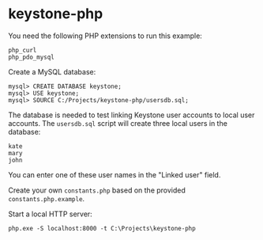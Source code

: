 # keystone-php

You need the following PHP extensions to run this example:
```
php_curl
php_pdo_mysql
```

Create a MySQL database:

```
mysql> CREATE DATABASE keystone;
mysql> USE keystone;
mysql> SOURCE C:/Projects/keystone-php/usersdb.sql;
```

The database is needed to test linking Keystone user accounts to local user accounts. The `usersdb.sql` script will create three local users in the database:
```
kate
mary
john
```
You can enter one of these user names in the "Linked user" field.

Create your own `constants.php` based on the provided `constants.php.example`.

Start a local HTTP server:

```
php.exe -S localhost:8000 -t C:\Projects\keystone-php
```

